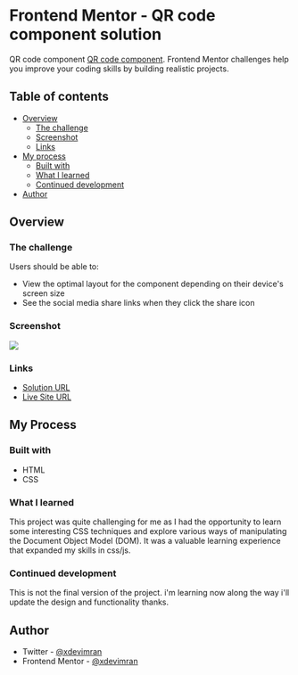 # Frontend Mentor - QR code component solution

QR code component [QR code component](https://www.frontendmentor.io/challenges/qr-code-component-iux_sIO_H). Frontend Mentor challenges help you improve your coding skills by building realistic projects.

## Table of contents

- [Overview](#overview)
  - [The challenge](#the-challenge)
  - [Screenshot](#screenshot)
  - [Links](#links)
- [My process](#my-process)
  - [Built with](#built-with)
  - [What I learned](#what-i-learned)
  - [Continued development](#continued-development)
- [Author](#author)

## Overview

### The challenge

Users should be able to:

- View the optimal layout for the component depending on their device's screen size
- See the social media share links when they click the share icon

### Screenshot

![](https://i.ibb.co/mXzm5Cr/Screenshot-1.png)

### Links

- [Solution URL](https://github.com/xdevimran/Frontend-Mentor-Coding-Challenges/tree/main/qr-code-component)
- [Live Site URL](https://frontend-mentor-coding-challenges.netlify.app/qr-code-component/)

## My Process

### Built with

- HTML
- CSS
<!-- - Javascript -->

### What I learned

This project was quite challenging for me as I had the opportunity to learn some interesting CSS techniques and explore various ways of manipulating the Document Object Model (DOM). It was a valuable learning experience that expanded my skills in css/js.

### Continued development

This is not the final version of the project. i'm learning now along the way i'll update the design and functionality
thanks.

## Author

- Twitter - [@xdevimran](https://twitter.com/xdevimran)
- Frontend Mentor - [@xdevimran](https://www.frontendmentor.io/profile/xdevimran)
